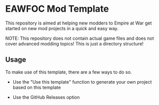 # EAWFOC Mod Template
This repository is aimed at helping new modders to Empire at War get started on new mod projects
in a quick and easy way.

NOTE: This repository does not contain actual game files and does not cover advanced modding topics! 
This is just a directory structure!

## Usage
To make use of this template, there are a few ways to do so.

- Use the "Use this template" function to generate your own project based on this template

- Use the GitHub Releases option

